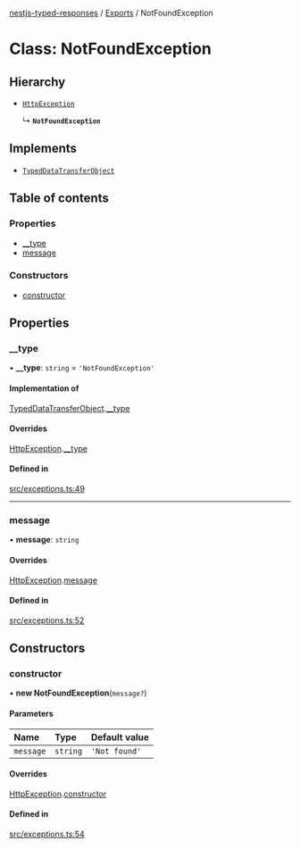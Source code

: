 [nestjs-typed-responses](../README.md) / [Exports](../modules.md) / NotFoundException

# Class: NotFoundException

## Hierarchy

- [`HttpException`](HttpException.md)

  ↳ **`NotFoundException`**

## Implements

- [`TypedDataTransferObject`](../interfaces/TypedDataTransferObject.md)

## Table of contents

### Properties

- [\_\_type](NotFoundException.md#__type)
- [message](NotFoundException.md#message)

### Constructors

- [constructor](NotFoundException.md#constructor)

## Properties

### \_\_type

• **\_\_type**: `string` = `'NotFoundException'`

#### Implementation of

[TypedDataTransferObject](../interfaces/TypedDataTransferObject.md).[__type](../interfaces/TypedDataTransferObject.md#__type)

#### Overrides

[HttpException](HttpException.md).[__type](HttpException.md#__type)

#### Defined in

[src/exceptions.ts:49](https://github.com/igrek8/nestjs-typed-responses/blob/c965990/src/exceptions.ts#L49)

___

### message

• **message**: `string`

#### Overrides

[HttpException](HttpException.md).[message](HttpException.md#message)

#### Defined in

[src/exceptions.ts:52](https://github.com/igrek8/nestjs-typed-responses/blob/c965990/src/exceptions.ts#L52)

## Constructors

### constructor

• **new NotFoundException**(`message?`)

#### Parameters

| Name | Type | Default value |
| :------ | :------ | :------ |
| `message` | `string` | `'Not found'` |

#### Overrides

[HttpException](HttpException.md).[constructor](HttpException.md#constructor)

#### Defined in

[src/exceptions.ts:54](https://github.com/igrek8/nestjs-typed-responses/blob/c965990/src/exceptions.ts#L54)
